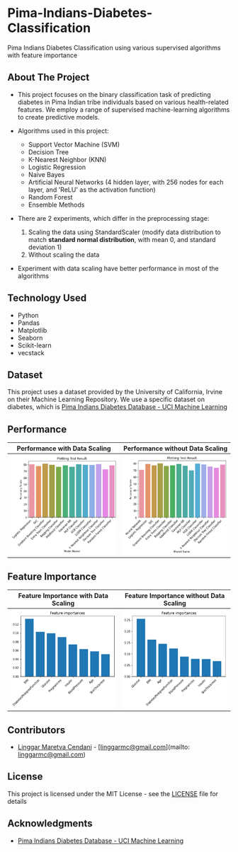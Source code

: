 # Pima-Indians-Diabetes-Classification
Pima Indians Diabetes Classification using various supervised algorithms with feature importance

## About The Project
* This project focuses on the binary classification task of predicting diabetes in Pima Indian tribe individuals based on various health-related features. We employ a range of supervised machine-learning algorithms to create predictive models.

* Algorithms used in this project:
  * Support Vector Machine (SVM)
  * Decision Tree
  * K-Nearest Neighbor (KNN)
  * Logistic Regression
  * Naive Bayes
  * Artificial Neural Networks (4 hidden layer, with 256 nodes for each layer, and 'ReLU' as the activation function)
  * Random Forest
  * Ensemble Methods

* There are 2 experiments, which differ in the preprocessing stage:
  1. Scaling the data using StandardScaler (modify data distribution to match **standard normal distribution**, with mean 0, and standard deviation 1)
  2. Without scaling the data

* Experiment with data scaling have better performance in most of the algorithms

## Technology Used
* Python
* Pandas
* Matplotlib
* Seaborn
* Scikit-learn
* vecstack

## Dataset
This project uses a dataset provided by the University of California, Irvine on their Machine Learning Repository. We use a specific dataset on diabetes, which is [Pima Indians Diabetes Database - UCI Machine Learning](https://www.kaggle.com/datasets/uciml/pima-indians-diabetes-database)

## Performance
  Performance with Data Scaling | Performance without Data Scaling
  :-------------------------:|:-------------------------:
  ![with_scaling_performance](images/with_scaling_performance.png) | ![with_scaling_performance](images/without_scaling_performance.png)

## Feature Importance
  Feature Importance with Data Scaling | Feature Importance without Data Scaling
  :-------------------------:|:-------------------------:
  ![with_scaling_feature_importance](images/with_scaling_feature_importance.png) | ![without_scaling_feature_importance](images/without_scaling_feature_importance.png)

## Contributors
* [Linggar Maretva Cendani](https://github.com/LinggarM) - [linggarmc@gmail.com](mailto: linggarmc@gmail.com)

## License
This project is licensed under the MIT License - see the [LICENSE](LICENSE) file for details

## Acknowledgments
* [Pima Indians Diabetes Database - UCI Machine Learning](https://www.kaggle.com/datasets/uciml/pima-indians-diabetes-database)
